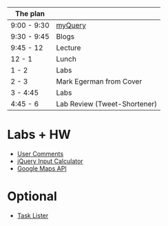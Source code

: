 The plan        |      |
----------------|-------
9:00 - 9:30     | [myQuery](https://learn.flatironschool.com/lessons/3637)
9:30 - 9:45     | Blogs
9:45 - 12       | Lecture
12 - 1          | Lunch
1 - 2           | Labs
2 - 3           | Mark Egerman from Cover
3 - 4:45        | Labs
4:45 - 6        | Lab Review (Tweet-Shortener)

# Labs + HW

* [User Comments](https://learn.flatironschool.com/lessons/3641)
* [jQuery Input Calculator](https://learn.flatironschool.com/lessons/3640)
* [Google Maps API](https://learn.flatironschool.com/lessons/3643)

# Optional

* [Task Lister](https://learn.flatironschool.com/lessons/3644)
